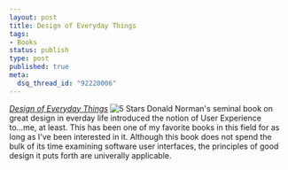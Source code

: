```yaml
--- 
layout: post
title: Design of Everyday Things
tags: 
- Books
status: publish
type: post
published: true
meta: 
  dsq_thread_id: "92220006"
---
```

<em><a href="http://www.amazon.com/gp/redirect.html?link_code=ur2&tag=sixdollarchim-20&camp=1789&creative=9325&location=http%3A%2F%2Fwww.amazon.com%2Fgp%2Fproduct%2F0465067107">Design of Everyday Things</a></em> <img src="http://www.brethorsting.com/uidesign/images/stars_5.gif" alt="5 Stars" />
  Donald Norman's seminal book on great design in everday life introduced the notion of User Experience to...me, at least. This has been one of my favorite books in this field for as long as I've been interested in it. Although this book does not spend the bulk of its time examining software user interfaces, the principles of good design it puts forth are univerally applicable.
